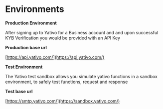 # Environments

**Production Environment**

After signing up to Yativo for a Business account and and upon successful KYB Verification you would be provided with an API Key

**Production base url**&#x20;

[https://api.yativo.com/](https://api.yativo.com/)

**Test Environment**

The Yativo test sandbox allows you simulate yativo functions in a sandbox environment, to safely test functions, request and response

**Test base url**

[https://smtp.yativo.com/](https://sandbox.yativo.com/)
